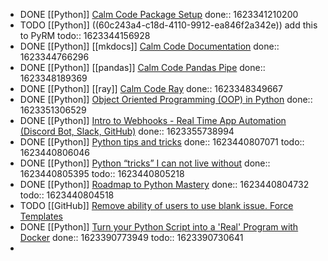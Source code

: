 - DONE [[Python]] [Calm Code Package Setup](https://calmcode.io/setup/introduction.html)
  done:: 1623341210200
- TODO [[Python]] ((60c243a4-c18d-4110-9912-ea846f2a342e)) add this to PyRM
  todo:: 1623344156928
- DONE [[Python]] [[mkdocs]] [Calm Code Documentation](https://calmcode.io/docs/introduction.html)
  done:: 1623344766296
- DONE [[Python]] [[pandas]] [Calm Code Pandas Pipe](https://calmcode.io/pandas-pipe/pipe.html)
  done:: 1623348189369
- DONE [[Python]] [[ray]] [Calm Code Ray](https://calmcode.io/ray/overhead.html)
  done:: 1623348349667
- DONE [[Python]] [Object Oriented Programming (OOP) in Python](https://youtu.be/MikphENIrOo)
  done:: 1623351306529
- DONE [[Python]] [Intro to Webhooks - Real Time App Automation (Discord Bot, Slack, GitHub)](https://youtu.be/c6d7lfvziRY)
  done:: 1623355738994
- DONE [[Python]] [Python tips and tricks](https://github.com/CalebCurry/python-tips/blob/main/python_tips.ipynb)
  done:: 1623440807071
  todo:: 1623440806046
- DONE [[Python]] [Python “tricks” I can not live without](https://levelup.gitconnected.com/python-tricks-i-can-not-live-without-87ae6aff3af8)
  done:: 1623440805395
  todo:: 1623440805218
- DONE [[Python]] [Roadmap to Python Mastery](https://levelup.gitconnected.com/roadmap-to-python-mastery-93e1d24267f0) 
  done:: 1623440804732
  todo:: 1623440804518
- TODO [[GitHub]] [Remove ability of users to use blank issue. Force Templates](https://docs.github.com/en/communities/using-templates-to-encourage-useful-issues-and-pull-requests/configuring-issue-templates-for-your-repository)
- DONE [[Python]] [Turn your Python Script into a 'Real' Program with Docker](https://python.plainenglish.io/turn-your-python-script-into-a-real-program-with-docker-c200e15d5265)
  done:: 1623390773949
  todo:: 1623390730641
-